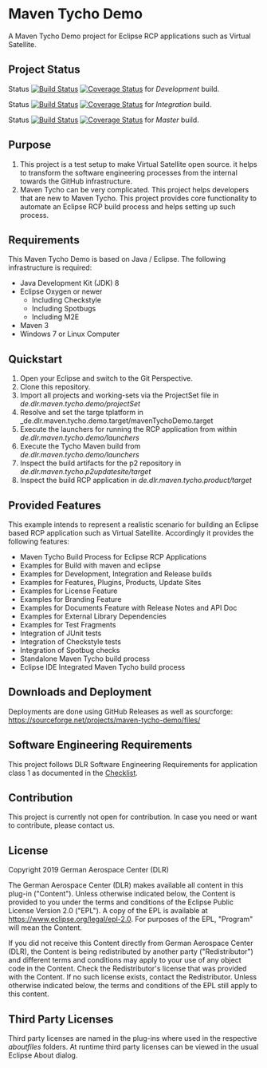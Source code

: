 # Maven Tycho Demo

A Maven Tycho Demo project for Eclipse RCP applications such as Virtual Satellite.

## Project Status

Status [![Build Status](https://travis-ci.org/DLR-SC/Maven-Tycho-Demo.svg?branch=development)](https://travis-ci.org/DLR-SC/Maven-Tycho-Demo) [![Coverage Status](https://codecov.io/gh/DLR-SC/Maven-Tycho-Demo/branch/development/graph/badge.svg)](https://codecov.io/gh/DLR-SC/Maven-Tycho-Demo) for *Development* build.

Status [![Build Status](https://travis-ci.org/DLR-SC/Maven-Tycho-Demo.svg?branch=integration)](https://travis-ci.org/DLR-SC/Maven-Tycho-Demo) [![Coverage Status](https://codecov.io/gh/DLR-SC/Maven-Tycho-Demo/branch/integration/graph/badge.svg)](https://codecov.io/gh/DLR-SC/Maven-Tycho-Demo) for *Integration* build.

Status [![Build Status](https://travis-ci.org/DLR-SC/Maven-Tycho-Demo.svg?branch=master)](https://travis-ci.org/DLR-SC/Maven-Tycho-Demo) [![Coverage Status](https://codecov.io/gh/DLR-SC/Maven-Tycho-Demo/branch/master/graph/badge.svg)](https://codecov.io/gh/DLR-SC/Maven-Tycho-Demo) for *Master* build.

## Purpose

1. This project is a test setup to make Virtual Satellite open source. it helps to transform the software engineering processes from the internal towards the GitHub infrastructure. 
2. Maven Tycho can be very complicated. This project helps developers that are new to Maven Tycho. This project provides core functionality to automate an Eclipse RCP build process and helps setting up such process.

## Requirements 

This Maven Tycho Demo is based on Java / Eclipse. The following infrastructure is required:
 - Java Development Kit (JDK) 8
 - Eclipse Oxygen or newer
   - Including Checkstyle
   - Including Spotbugs
   - Including M2E
 - Maven 3
 - Windows 7 or Linux Computer

## Quickstart

1. Open your Eclipse and switch to the Git Perspective.
2. Clone this repository.
3. Import all projects and working-sets via the ProjectSet file in _de.dlr.maven.tycho.demo/projectSet_
4. Resolve and set the targe tplatform in _de.dlr.maven.tycho.demo.target/mavenTychoDemo.target
5. Execute the launchers for running the RCP application from within _de.dlr.maven.tycho.demo/launchers_
6. Execute the Tycho Maven build from _de.dlr.maven.tycho.demo/launchers_
7. Inspect the build artifacts for the p2 repository in _de.dlr.maven.tycho.p2updatesite/target_
7. Inspect the build RCP application in _de.dlr.maven.tycho.product/target_

## Provided Features

This example intends to represent a realistic scenario for building an Eclipse based RCP application such as Virtual Satellite. Accordingly it provides the following features:
 - Maven Tycho Build Process for Eclipse RCP Applications
 - Examples for Build with maven and eclipse
 - Examples for Development, Integration and Release builds
 - Examples for Features, Plugins, Products, Update Sites
 - Examples for License Feature
 - Examples for Branding Feature
 - Examples for Documents Feature with Release Notes and API Doc
 - Examples for External Library Dependencies
 - Examples for Test Fragments	
 - Integration of JUnit tests
 - Integration of Checkstyle tests
 - Integration of Spotbug checks
 - Standalone Maven Tycho build process
 - Eclipse IDE Integrated Maven Tycho build process

## Downloads and Deployment

Deployments are done using GitHub Releases as well as sourcforge: https://sourceforge.net/projects/maven-tycho-demo/files/

## Software Engineering Requirements

This project follows DLR Software Engineering Requirements for application class 1 as documented in the [Checklist](se_checklist_app_class_1.md).
 
## Contribution

This project is currently not open for contribution. In case you need or want to contribute, please contact us. 

## License

Copyright 2019 German Aerospace Center (DLR)

The German Aerospace Center (DLR) makes available all content in this plug-in ("Content").  Unless otherwise indicated below, the Content is provided to you under the terms and conditions of the Eclipse Public License Version 2.0 ("EPL").  A copy of the EPL is available at https://www.eclipse.org/legal/epl-2.0. For purposes of the EPL, "Program" will mean the Content.

If you did not receive this Content directly from German Aerospace Center (DLR), the Content is being redistributed by another party ("Redistributor") and different terms and conditions may apply to your use of any object code in the Content.  Check the Redistributor's license that was provided with the Content.  If no such license exists, contact the Redistributor.  Unless otherwise indicated below, the terms and conditions of the EPL still apply to this content.<p>

## Third Party Licenses

Third party licenses are named in the plug-ins where used in the respective _aboutfiles_ folders. At runtime third party licenses can be viewed in the usual Eclipse About dialog.
